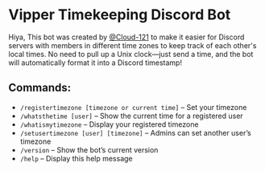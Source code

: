 # Vipper Timekeeping Discord Bot  

Hiya, This bot was created by [@Cloud-121](https://github.com/Cloud-121) to make it easier for Discord servers with members in different time zones to keep track of each other's local times. No need to pull up a Unix clock—just send a time, and the bot will automatically format it into a Discord timestamp!  

## Commands:  

- `/registertimezone [timezone or current time]` – Set your timezone  
- `/whatsthetime [user]` – Show the current time for a registered user  
- `/whatismytimezone` – Display your registered timezone  
- `/setusertimezone [user] [timezone]` – Admins can set another user’s timezone  
- `/version` – Show the bot’s current version  
- `/help` – Display this help message
